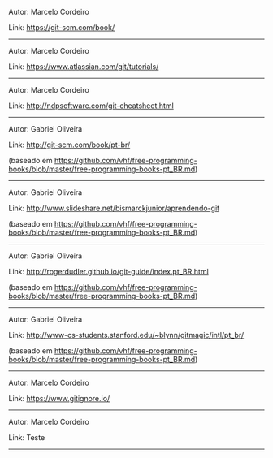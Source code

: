 Autor: Marcelo Cordeiro

Link: https://git-scm.com/book/

---

Autor: Marcelo Cordeiro

Link: https://www.atlassian.com/git/tutorials/

---

Autor: Marcelo Cordeiro

Link: http://ndpsoftware.com/git-cheatsheet.html

---

Autor: Gabriel Oliveira 

Link: http://git-scm.com/book/pt-br/

(baseado em https://github.com/vhf/free-programming-books/blob/master/free-programming-books-pt_BR.md)

---

Autor: Gabriel Oliveira 

Link: http://www.slideshare.net/bismarckjunior/aprendendo-git

(baseado em https://github.com/vhf/free-programming-books/blob/master/free-programming-books-pt_BR.md)

---

Autor: Gabriel Oliveira 

Link: http://rogerdudler.github.io/git-guide/index.pt_BR.html

(baseado em https://github.com/vhf/free-programming-books/blob/master/free-programming-books-pt_BR.md)

---

Autor: Gabriel Oliveira 

Link: http://www-cs-students.stanford.edu/~blynn/gitmagic/intl/pt_br/

(baseado em https://github.com/vhf/free-programming-books/blob/master/free-programming-books-pt_BR.md)

---

Autor: Marcelo Cordeiro

Link: https://www.gitignore.io/

---

Autor: Marcelo Cordeiro

Link: Teste

---

